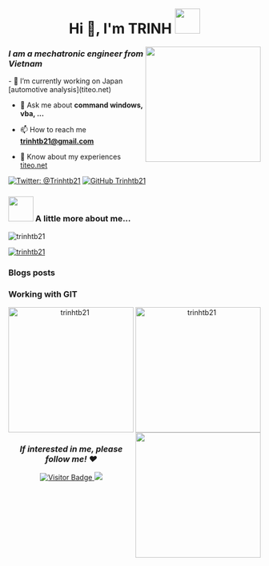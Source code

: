 <h1 align="center">Hi 👋, I'm TRINH <img src="https://media.giphy.com/media/mGcNjsfWAjY5AEZNw6/giphy.gif" width="50"></h1>
<img align='right' src="https://media.giphy.com/media/bcKmIWkUMCjVm/giphy.gif" width="230">
<h3 align="left"><em>I am a mechatronic engineer from Vietnam</em></h3>
- 🔭 I’m currently working on Japan [automotive analysis](titeo.net)

- 💬 Ask me about **command windows, vba, ...**

- 📫 How to reach me **trinhtb21@gmail.com**

- 📄 Know about my experiences [titeo.net](titeo.net)

[![Twitter: @Trinhtb21](https://img.shields.io/twitter/follow/trinhtb21?logo=twitter&style=social)](https://twitter.com/trinhtb21)
[![GitHub Trinhtb21](https://img.shields.io/github/followers/trinhtb21?label=follow&style=social)](https://github.com/Trinhtb21)

### <img src="https://media.giphy.com/media/VgCDAzcKvsR6OM0uWg/giphy.gif" width="50"> A little more about me...  
<p align="left"> <img src="https://komarev.com/ghpvc/?username=trinhtb21&label=Profile%20views&color=0e75b6&style=flat" alt="trinhtb21" /> </p>
<p align="left"> <a href="https://github.com/ryo-ma/github-profile-trophy"><img src="https://github-profile-trophy.vercel.app/?username=trinhtb21" alt="trinhtb21" /></a> </p>

### Blogs posts
<!-- BLOG-POST-LIST:START -->
<!-- BLOG-POST-LIST:END -->

### Working with GIT
   <div align=center>
    <a href="https://github.com/trinhtb21">
     <img height=250 width="250" align="left" src="https://github-readme-stats.vercel.app/api?username=trinhtb21&show_icons=true&theme=gotham&locale=en" alt="trinhtb21">
    </a>
   <a href="https://github.com/trinhtb21">
     <img height=250 width="250" align="center" src="https://github-readme-streak-stats.herokuapp.com/?user=trinhtb21&theme=gotham&show_icons=true&locale=en" alt="trinhtb21">
    </a>
    <a href="https://github.com/trinhtb21">
     <img height=250 width="250" align="right" src="https://github-readme-stats.vercel.app/api/top-langs/?username=trinhtb21&layout=compact&theme=gotham" />
    </a>
   </div>
   
 <h3 align="center"><em>If interested in me, please follow me! ❤️</em></h3>
 <div align="center">
  <a href="https://github.com/trinhtb21">
  
  ![Visitor Badge](https://visitor-badge.laobi.icu/badge?page_id=trinhtb21.trinhtb21)
  </a>
  <a href="https://github.com/trinhtb21">
    <img href="https://github.com/trinhtb21" src="https://img.shields.io/github/forks/trinhtb21/trinhtb21"/>
  </a>
 </div>
